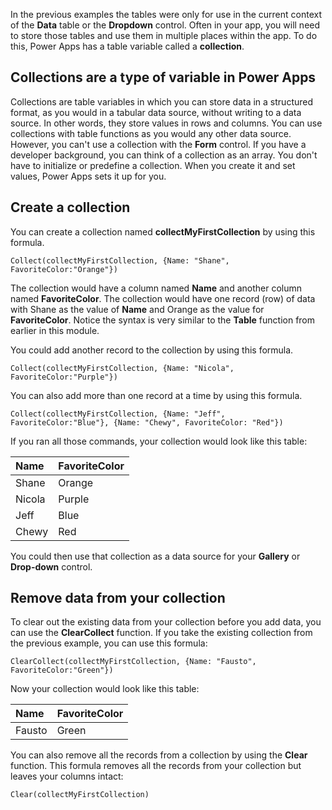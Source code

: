 In the previous examples the tables were only for use in the
current context of the **Data** table or the **Dropdown** control. Often in
your app, you will need to store those tables and use them in multiple
places within the app. To do this, Power Apps has a table variable called
a **collection**.

Collections are a type of variable in Power Apps
-----------------------------------------------

Collections are table variables in which you can store data in a
structured format, as you would in a tabular data source, without
writing to a data source. In other words, they store values in rows and
columns. You can use collections with table functions as you would any
other data source. However, you can't use a collection with the **Form**
control. If you have a developer background, you can think of a
collection as an array. You don't have to initialize or predefine a
collection. When you create it and set values, Power Apps sets it up for
you.

Create a collection
-------------------

You can create a collection named **collectMyFirstCollection** by using
this formula.

```
Collect(collectMyFirstCollection, {Name: "Shane", FavoriteColor:"Orange"})
```

The collection would have a column named **Name** and another column
named **FavoriteColor**. The collection would have one record (row) of
data with Shane as the value of **Name** and Orange as the value for
**FavoriteColor**. Notice the syntax is very similar to the **Table**
function from earlier in this module.

You could add another record to the collection by using this formula.

```
Collect(collectMyFirstCollection, {Name: "Nicola", FavoriteColor:"Purple"})
```

You can also add more than one record at a time by using this formula.

```
Collect(collectMyFirstCollection, {Name: "Jeff", FavoriteColor:"Blue"}, {Name: "Chewy", FavoriteColor: "Red"})
```

If you ran all those commands, your collection would look like this
table:

| Name                  | FavoriteColor                 |
| :------------------- | :--------------------|
| Shane  | Orange |
| Nicola                 | Purple                 |
| Jeff                  | Blue                  |
| Chewy                   | Red                   |


You could then use that collection as a data source for your **Gallery** or
**Drop-down** control.

Remove data from your collection
--------------------------------

To clear out the existing data from your collection before you add data,
you can use the **ClearCollect** function. If you take the existing
collection from the previous example, you can use this formula:

```
ClearCollect(collectMyFirstCollection, {Name: "Fausto", FavoriteColor:"Green"})
```

Now your collection would look like this table:

| Name                  | FavoriteColor                 |
| :------------------- | :--------------------|
| Fausto  | Green |

You can also remove all the records from a collection by using the
**Clear** function. This formula removes all the records from your
collection but leaves your columns intact:

```
Clear(collectMyFirstCollection)
``` 
